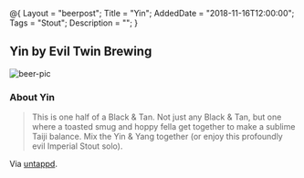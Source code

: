 @{ 
 Layout = "beerpost"; 
 Title = "Yin"; 
 AddedDate = "2018-11-16T12:00:00"; 
 Tags = "Stout"; 
 Description = ""; 
 } 
 

## Yin by Evil Twin Brewing

![beer-pic]

### About Yin

> This is one half of a Black & Tan. Not just any Black & Tan, but one where a toasted smug and hoppy fella get together to make a sublime Taiji balance. Mix the Yin & Yang together (or enjoy this profoundly evil Imperial Stout solo).

Via [untappd][untappd-url].

[untappd-url]: <https://untappd.com/b/evil-twin-brewing-yin/44678>
[beer-pic]: https://jasonpowley.com/assets/img/2018-11-16-yin.jpeg "Yin by Evil Twin Brewing"
